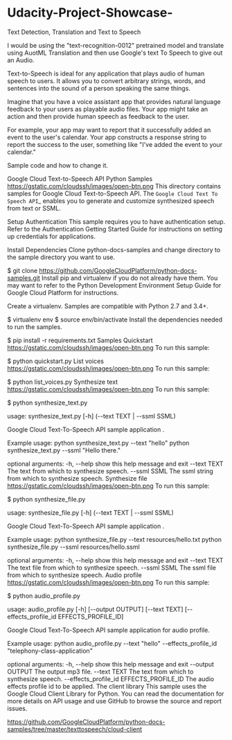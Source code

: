# Udacity-Project-Showcase-

Text Detection, Translation and Text to Speech

I would be using the "text-recognition-0012" pretrained model and translate using AuotML Translation and then use Google's text To Speech to give out an Audio.


Text-to-Speech is ideal for any application that plays audio of human speech to users. It allows you to convert arbitrary strings, words, and sentences into the sound of a person speaking the same things.

Imagine that you have a voice assistant app that provides natural language feedback to your users as playable audio files. Your app might take an action and then provide human speech as feedback to the user.

For example, your app may want to report that it successfully added an event to the user's calendar. Your app constructs a response string to report the success to the user, something like "I've added the event to your calendar."


Sample code and how to change it.



Google Cloud Text-to-Speech API Python Samples
https://gstatic.com/cloudssh/images/open-btn.png
This directory contains samples for Google Cloud Text-to-Speech API. The `Google Cloud Text To Speech API`_ enables you to generate and customize synthesized speech from text or SSML.

Setup
Authentication
This sample requires you to have authentication setup. Refer to the Authentication Getting Started Guide for instructions on setting up credentials for applications.

Install Dependencies
Clone python-docs-samples and change directory to the sample directory you want to use.

$ git clone https://github.com/GoogleCloudPlatform/python-docs-samples.git
Install pip and virtualenv if you do not already have them. You may want to refer to the Python Development Environment Setup Guide for Google Cloud Platform for instructions.

Create a virtualenv. Samples are compatible with Python 2.7 and 3.4+.

$ virtualenv env
$ source env/bin/activate
Install the dependencies needed to run the samples.

$ pip install -r requirements.txt
Samples
Quickstart
https://gstatic.com/cloudssh/images/open-btn.png
To run this sample:

$ python quickstart.py
List voices
https://gstatic.com/cloudssh/images/open-btn.png
To run this sample:

$ python list_voices.py
Synthesize text
https://gstatic.com/cloudssh/images/open-btn.png
To run this sample:

$ python synthesize_text.py

usage: synthesize_text.py [-h] (--text TEXT | --ssml SSML)

Google Cloud Text-To-Speech API sample application .

Example usage:
    python synthesize_text.py --text "hello"
    python synthesize_text.py --ssml "<speak>Hello there.</speak>"

optional arguments:
  -h, --help   show this help message and exit
  --text TEXT  The text from which to synthesize speech.
  --ssml SSML  The ssml string from which to synthesize speech.
Synthesize file
https://gstatic.com/cloudssh/images/open-btn.png
To run this sample:

$ python synthesize_file.py

usage: synthesize_file.py [-h] (--text TEXT | --ssml SSML)

Google Cloud Text-To-Speech API sample application .

Example usage:
    python synthesize_file.py --text resources/hello.txt
    python synthesize_file.py --ssml resources/hello.ssml

optional arguments:
  -h, --help   show this help message and exit
  --text TEXT  The text file from which to synthesize speech.
  --ssml SSML  The ssml file from which to synthesize speech.
Audio profile
https://gstatic.com/cloudssh/images/open-btn.png
To run this sample:

$ python audio_profile.py

usage: audio_profile.py [-h] [--output OUTPUT] [--text TEXT]
                        [--effects_profile_id EFFECTS_PROFILE_ID]

Google Cloud Text-To-Speech API sample application for audio profile.

Example usage:
    python audio_profile.py --text "hello" --effects_profile_id
        "telephony-class-application"

optional arguments:
  -h, --help            show this help message and exit
  --output OUTPUT       The output mp3 file.
  --text TEXT           The text from which to synthesize speech.
  --effects_profile_id EFFECTS_PROFILE_ID
                        The audio effects profile id to be applied.
The client library
This sample uses the Google Cloud Client Library for Python. You can read the documentation for more details on API usage and use GitHub to browse the source and report issues.



https://github.com/GoogleCloudPlatform/python-docs-samples/tree/master/texttospeech/cloud-client

